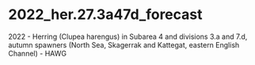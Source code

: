 # 2022_her.27.3a47d_forecast
2022 - Herring (Clupea harengus) in Subarea 4 and divisions 3.a and 7.d, autumn spawners (North Sea, Skagerrak and Kattegat, eastern English Channel) - HAWG
